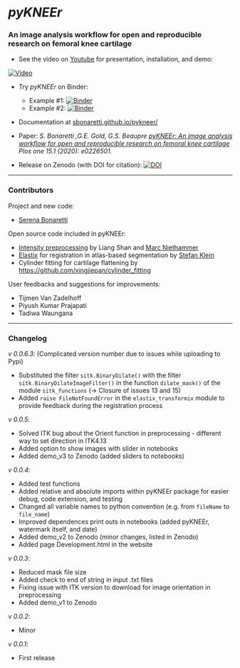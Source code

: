 # *pyKNEEr*

### An image analysis workflow for **open** and **reproducible** research on **femoral knee cartilage**

- See the video on [Youtube](https://www.youtube.com/embed/7WPf5KFtYi8) for presentation, installation, and demo:   

[![Video](https://img.youtube.com/vi/7WPf5KFtYi8/0.jpg)](https://www.youtube.com/embed/7WPf5KFtYi8)



- Try *pyKNEEr* on Binder:   
  - Example #1: [![Binder](https://mybinder.org/badge_logo.svg)](https://mybinder.org/v2/gh/sbonaretti/2019_QMSKI_Transparent_Research_WS/master?filepath=pykneer_example%2Fpykneer_example.ipynb)
  - Example #2: [![Binder](https://mybinder.org/badge_logo.svg)](https://mybinder.org/v2/gh/sbonaretti/2019_QMSKI_Transparent_Research_WS/master?filepath=pykneer_example_2%2Fpykneer_example_2.ipynb)


- Documentation at [sbonaretti.github.io/pykneer/](https://sbonaretti.github.io/pyKNEEr/)  
- Paper: *S. Bonaretti ,G.E. Gold, G.S. Beaupre [pyKNEEr: An image analysis workflow for open and reproducible research on femoral knee cartilage](https://journals.plos.org/plosone/article/metrics?id=10.1371/journal.pone.0226501) Plos one 15.1 (2020): e0226501.*

- Release on Zenodo (with DOI for citation): [![DOI](https://zenodo.org/badge/DOI/10.5281/zenodo.7695948.svg)](https://doi.org/10.5281/zenodo.7695948)
---

### Contributors

Project and new code:
- [Serena Bonaretti](https://sbonaretti.github.io/)  

Open source code included in pyKNEEr:  
- [Intensity preprocessing](https://bitbucket.org/marcniethammer/ksrt/src) by Liang Shan and [Marc Niethammer](http://wwwx.cs.unc.edu/~mn/?q=content/overview) 
- [Elastix](https://github.com/SuperElastix/elastix) for registration in atlas-based segmentation by [Stefan Klein](http://bigr.nl/people/StefanKlein/)
- Cylinder fitting for cartilage flattening by https://github.com/xingjiepan/cylinder_fitting

User feedbacks and suggestions for improvements:
- Tijmen Van Zadelhoff  
- Piyush Kumar Prajapati  
- Tadiwa Waungana

---  

### Changelog 

*v 0.0.6.3*:
(Complicated version number due to issues while uploading to Pypi)
- Substituted the filter `sitk.BinaryDilate()` with the filter `sitk.BinaryDilateImageFilter()` in the function `dilate_mask()` of the module `sitk_functions` (-> Closure of issues 13 and 15)
- Added `raise FileNotFoundError` in the `elastix_transformix` module to provide feedback during the registration process

*v 0.0.5*:  
- Solved ITK bug about the Orient function in preprocessing - different way to set direction in ITK4.13  
- Added option to show images with slider in notebooks  
- Added demo_v3 to Zenodo (added sliders to notebooks)

*v 0.0.4*:  
- Added test functions
- Added relative and absolute imports within pyKNEEr package for easier debug, code extension, and testing
- Changed all variable names to python convention (e.g. from ``fileName`` to ``file_name``)  
- Improved dependences print outs in notebooks (added pyKNEEr, watermark itself, and date)
- Added demo_v2 to Zenodo (minor changes, listed in Zenodo)  
- Added page Development.html in the website

*v 0.0.3*: 
- Reduced mask file size  
- Added check to end of string in input .txt files  
- Fixing issue with ITK version to download for image orientation in preprocessing  
- Added demo_v1 to Zenodo  

*v 0.0.2*:  
- Minor   

*v 0.0.1*:   
- First release   
